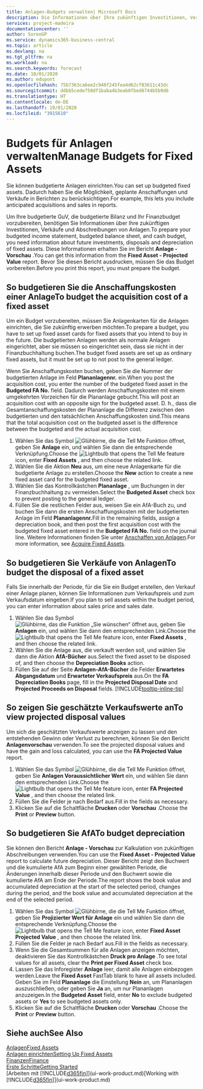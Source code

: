 ```yaml
---
title: Anlagen-Budgets verwalten| Microsoft Docs
description: Die Informationen über Ihre zukünftigen Investitionen, Verkäufe und Abschreibungen von Anlagen, die Ihnen helfen, Budget- und Planungen vorzubereiten.
services: project-madeira
documentationcenter: ''
author: SorenGP
ms.service: dynamics365-business-central
ms.topic: article
ms.devlang: na
ms.tgt_pltfrm: na
ms.workload: na
ms.search.keywords: forecast
ms.date: 10/01/2020
ms.author: edupont
ms.openlocfilehash: 75b7363ca6ee2c940f245fea4d62cf83611c43dc
ms.sourcegitcommit: ddbb5cede750df1baba4b3eab8fbed6744b5b9d6
ms.translationtype: HT
ms.contentlocale: de-DE
ms.lasthandoff: 10/01/2020
ms.locfileid: "3915610"
---
```

# <a name="manage-budgets-for-fixed-assets"></a><span data-ttu-id="05080-103">Budgets für Anlagen verwalten</span><span class="sxs-lookup"><span data-stu-id="05080-103">Manage Budgets for Fixed Assets</span></span>
<span data-ttu-id="05080-104">Sie können budgetierte Anlagen einrichten.</span><span class="sxs-lookup"><span data-stu-id="05080-104">You can set up budgeted fixed assets.</span></span> <span data-ttu-id="05080-105">Dadurch haben Sie die Möglichkeit, geplante Anschaffungen und Verkäufe in Berichten zu berücksichtigen.</span><span class="sxs-lookup"><span data-stu-id="05080-105">For example, this lets you include anticipated acquisitions and sales in reports.</span></span>  

<span data-ttu-id="05080-106">Um Ihre budgetierte GuV, die budgetierte Bilanz und Ihr Finanzbudget vorzubereiten, benötigen Sie Informationen über Ihre zukünftigen Investitionen, Verkäufe und Abschreibungen von Anlagen.</span><span class="sxs-lookup"><span data-stu-id="05080-106">To prepare your budgeted income statement, budgeted balance sheet, and cash budget, you need information about future investments, disposals and depreciation of fixed assets.</span></span> <span data-ttu-id="05080-107">Diese Informationen erhalten Sie im Bericht **Anlage - Vorschau** .</span><span class="sxs-lookup"><span data-stu-id="05080-107">You can get this information from the **Fixed Asset - Projected Value** report.</span></span> <span data-ttu-id="05080-108">Bevor Sie diesen Bericht ausdrucken, müssen Sie das Budget vorbereiten.</span><span class="sxs-lookup"><span data-stu-id="05080-108">Before you print this report, you must prepare the budget.</span></span>  

## <a name="to-budget-the-acquisition-cost-of-a-fixed-asset"></a><span data-ttu-id="05080-109">So budgetieren Sie die Anschaffungskosten einer Anlage</span><span class="sxs-lookup"><span data-stu-id="05080-109">To budget the acquisition cost of a fixed asset</span></span>
<span data-ttu-id="05080-110">Um ein Budget vorzubereiten, müssen Sie Anlagenkarten für die Anlagen einrichten, die Sie zukünftig erwerben möchten.</span><span class="sxs-lookup"><span data-stu-id="05080-110">To prepare a budget, you have to set up fixed asset cards for fixed assets that you intend to buy in the future.</span></span> <span data-ttu-id="05080-111">Die budgetierten Anlagen werden als normale Anlagen eingerichtet, aber sie müssen so eingerichtet sein, dass sie nicht in der Finanzbuchhaltung buchen.</span><span class="sxs-lookup"><span data-stu-id="05080-111">The budget fixed assets are set up as ordinary fixed assets, but it must be set up to not post to the general ledger.</span></span>

<span data-ttu-id="05080-112">Wenn Sie Anschaffungskosten buchen, geben Sie die Nummer der budgetierten Anlage im Feld **Plananlagennr.** ein.</span><span class="sxs-lookup"><span data-stu-id="05080-112">When you post the acquisition cost, you enter the number of the budgeted fixed asset in the **Budgeted FA No.** field.</span></span> <span data-ttu-id="05080-113">Dadurch werden Anschaffungskosten mit einem umgekehrten Vorzeichen für die Plananlage gebucht.</span><span class="sxs-lookup"><span data-stu-id="05080-113">This will post an acquisition cost with an opposite sign for the budgeted asset.</span></span> <span data-ttu-id="05080-114">D. h., dass die Gesamtanschaffungskosten der Plananlage die Differenz zwischen den budgetierten und den tatsächlichen Anschaffungskosten sind.</span><span class="sxs-lookup"><span data-stu-id="05080-114">This means that the total acquisition cost on the budgeted asset is the difference between the budgeted and the actual acquisition cost.</span></span>

1. <span data-ttu-id="05080-115">Wählen Sie das Symbol ![Glühbirne, die die Tell Me Funktion öffnet](media/ui-search/search_small.png "Was möchten Sie tun?"), geben Sie **Anlage** ein, und wählen Sie dann die entsprechende Verknüpfung.</span><span class="sxs-lookup"><span data-stu-id="05080-115">Choose the ![Lightbulb that opens the Tell Me feature](media/ui-search/search_small.png "Tell me what you want to do") icon, enter **Fixed Assets** , and then choose the related link.</span></span>
2. <span data-ttu-id="05080-116">Wählen Sie die Aktion **Neu** aus, um eine neue Anlagenkarte für die budgetierte Anlage zu erstellen.</span><span class="sxs-lookup"><span data-stu-id="05080-116">Choose the **New** action to create a new fixed asset card for the budgeted fixed asset.</span></span>
3. <span data-ttu-id="05080-117">Wählen Sie das Kontrollkästchen **Plananlage** , um Buchungen in der Finanzbuchhaltung zu vermeiden.</span><span class="sxs-lookup"><span data-stu-id="05080-117">Select the **Budgeted Asset** check box to prevent posting to the general ledger.</span></span>
4. <span data-ttu-id="05080-118">Füllen Sie die restlichen Felder aus, weisen Sie ein AfA-Buch zu, und buchen Sie dann die ersten Anschaffungskosten mit der budgetierten Anlage im Feld **Plananlagennr.**</span><span class="sxs-lookup"><span data-stu-id="05080-118">Fill in the remaining fields, assign a depreciation book, and then post the first acquisition cost with the budgeted fixed asset entered in the **Budgeted FA No.** field on the journal line.</span></span> <span data-ttu-id="05080-119">Weitere Informationen finden Sie unter [Anschaffen von Anlagen](fa-how-acquire.md).</span><span class="sxs-lookup"><span data-stu-id="05080-119">For more information, see [Acquire Fixed Assets](fa-how-acquire.md).</span></span>

## <a name="to-budget-the-disposal-of-a-fixed-asset"></a><span data-ttu-id="05080-120">So budgetieren Sie Verkäufe von Anlagen</span><span class="sxs-lookup"><span data-stu-id="05080-120">To budget the disposal of a fixed asset</span></span>
<span data-ttu-id="05080-121">Falls Sie innerhalb der Periode, für die Sie ein Budget erstellen, den Verkauf einer Anlage planen, können Sie Informationen zum Verkaufspreis und zum Verkaufsdatum eingeben.</span><span class="sxs-lookup"><span data-stu-id="05080-121">If you plan to sell assets within the budget period, you can enter information about sales price and sales date.</span></span>

1. <span data-ttu-id="05080-122">Wählen Sie das Symbol ![Glühbirne, das die Funktion „Sie wünschen“ öffnet](media/ui-search/search_small.png "Was möchten Sie tun?") aus, geben Sie **Anlagen** ein, und wählen Sie dann den entsprechenden Link.</span><span class="sxs-lookup"><span data-stu-id="05080-122">Choose the ![Lightbulb that opens the Tell Me feature](media/ui-search/search_small.png "Tell me what you want to do") icon, enter **Fixed Assets** , and then choose the related link.</span></span>
2. <span data-ttu-id="05080-123">Wählen Sie die Anlage aus, die verkauft werden soll, und wählen Sie dann die Aktion **AfA-Bücher** aus.</span><span class="sxs-lookup"><span data-stu-id="05080-123">Select the fixed asset to be disposed of, and then choose the **Depreciation Books** action.</span></span>
3. <span data-ttu-id="05080-124">Füllen Sie auf der Seite **Anlagen-AfA-Bücher** die Felder **Erwartetes Abgangsdatum** und **Erwarteter Verkaufspreis** aus.</span><span class="sxs-lookup"><span data-stu-id="05080-124">On the **FA Depreciation Books** page, fill in the **Projected Disposal Date** and **Projected Proceeds on Disposal** fields.</span></span> [!INCLUDE[tooltip-inline-tip](includes/tooltip-inline-tip_md.md)]

## <a name="to-view-projected-disposal-values"></a><span data-ttu-id="05080-125">So zeigen Sie geschätzte Verkaufswerte an</span><span class="sxs-lookup"><span data-stu-id="05080-125">To view projected disposal values</span></span>
<span data-ttu-id="05080-126">Um sich die geschätzten Verkaufswerte anzeigen zu lassen und den entstehenden Gewinn oder Verlust zu berechnen, können Sie den Bericht **Anlagenvorschau** verwenden.</span><span class="sxs-lookup"><span data-stu-id="05080-126">To see the projected disposal values and have the gain and loss calculated, you can use the **FA Projected Value** report.</span></span>

1. <span data-ttu-id="05080-127">Wählen Sie das Symbol ![Glühbirne, die die Tell Me Funktion öffnet](media/ui-search/search_small.png "Was möchten Sie tun?"), geben Sie **Anlagen Voraussichtlicher Wert** ein, und wählen Sie dann den entsprechenden Link.</span><span class="sxs-lookup"><span data-stu-id="05080-127">Choose the ![Lightbulb that opens the Tell Me feature](media/ui-search/search_small.png "Tell me what you want to do") icon, enter **FA Projected Value** , and then choose the related link.</span></span>
2. <span data-ttu-id="05080-128">Füllen Sie die Felder je nach Bedarf aus.</span><span class="sxs-lookup"><span data-stu-id="05080-128">Fill in the fields as necessary.</span></span>
3. <span data-ttu-id="05080-129">Klicken Sie auf die Schaltfläche **Drucken** oder **Vorschau** .</span><span class="sxs-lookup"><span data-stu-id="05080-129">Choose the **Print** or **Preview** button.</span></span>

## <a name="to-budget-depreciation"></a><span data-ttu-id="05080-130">So budgetieren Sie AfA</span><span class="sxs-lookup"><span data-stu-id="05080-130">To budget depreciation</span></span>
<span data-ttu-id="05080-131">Sie können den Bericht **Anlage - Vorschau** zur Kalkulation von zukünftigen Abschreibungen verwenden.</span><span class="sxs-lookup"><span data-stu-id="05080-131">You can use the **Fixed Asset - Projected Value** report to calculate future depreciation.</span></span> <span data-ttu-id="05080-132">Dieser Bericht zeigt den Buchwert und die kumulierte AfA zum Beginn einer gewählten Periode, die Änderungen innerhalb dieser Periode und den Buchwert sowie die kumulierte AfA am Ende der Periode.</span><span class="sxs-lookup"><span data-stu-id="05080-132">The report shows the book value and accumulated depreciation at the start of the selected period, changes during the period, and the book value and accumulated depreciation at the end of the selected period.</span></span>

1. <span data-ttu-id="05080-133">Wählen Sie das Symbol ![Glühbirne, die die Tell Me Funktion öffnet](media/ui-search/search_small.png "Was möchten Sie tun?"), geben Sie **Projizierter Wert für Anlage** ein und wählen Sie dann die entsprechende Verknüpfung.</span><span class="sxs-lookup"><span data-stu-id="05080-133">Choose the ![Lightbulb that opens the Tell Me feature](media/ui-search/search_small.png "Tell me what you want to do") icon, enter **Fixed Asset Projected Value** , and then choose the related link.</span></span>
2. <span data-ttu-id="05080-134">Füllen Sie die Felder je nach Bedarf aus.</span><span class="sxs-lookup"><span data-stu-id="05080-134">Fill in the fields as necessary.</span></span>
3. <span data-ttu-id="05080-135">Wenn Sie die Gesamtsummen für alle Anlagen anzeigen möchten, deaktivieren Sie das Kontrollkästchen **Druck pro Anlage** .</span><span class="sxs-lookup"><span data-stu-id="05080-135">To see total values for all assets, clear the **Print per Fixed Asset** check box.</span></span>
4. <span data-ttu-id="05080-136">Lassen Sie das Inforegister **Anlage** leer, damit alle Anlagen einbezogen werden.</span><span class="sxs-lookup"><span data-stu-id="05080-136">Leave the **Fixed Asset** FastTab blank to have all assets included.</span></span> <span data-ttu-id="05080-137">Geben Sie im Feld **Plananlage** die Einstellung **Nein** an, um Plananlagen auszuschließen, oder geben Sie **Ja** an, um nur Plananlagen anzuzeigen.</span><span class="sxs-lookup"><span data-stu-id="05080-137">In the **Budgeted Asset** field, enter **No** to exclude budgeted assets or **Yes** to see budgeted assets only.</span></span>
5. <span data-ttu-id="05080-138">Klicken Sie auf die Schaltfläche **Drucken** oder **Vorschau** .</span><span class="sxs-lookup"><span data-stu-id="05080-138">Choose the **Print** or **Preview** button.</span></span>

## <a name="see-also"></a><span data-ttu-id="05080-139">Siehe auch</span><span class="sxs-lookup"><span data-stu-id="05080-139">See Also</span></span>
[<span data-ttu-id="05080-140">Anlagen</span><span class="sxs-lookup"><span data-stu-id="05080-140">Fixed Assets</span></span>](fa-manage.md)  
[<span data-ttu-id="05080-141">Anlagen einrichten</span><span class="sxs-lookup"><span data-stu-id="05080-141">Setting Up Fixed Assets</span></span>](fa-setup.md)  
[<span data-ttu-id="05080-142">Finanzen</span><span class="sxs-lookup"><span data-stu-id="05080-142">Finance</span></span>](finance.md)  
[<span data-ttu-id="05080-143">Erste Schritte</span><span class="sxs-lookup"><span data-stu-id="05080-143">Getting Started</span></span>](product-get-started.md)  
<span data-ttu-id="05080-144">[Arbeiten mit [!INCLUDE[d365fin](includes/d365fin_md.md)]](ui-work-product.md)</span><span class="sxs-lookup"><span data-stu-id="05080-144">[Working with [!INCLUDE[d365fin](includes/d365fin_md.md)]](ui-work-product.md)</span></span>
